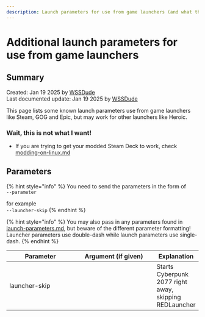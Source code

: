 ```yaml
---
description: Launch parameters for use from game launchers (and what they do)
---
```


# Additional launch parameters for use from game launchers

## Summary

Created: Jan 19 2025 by [WSSDude](https://app.gitbook.com/u/4BzDhPEYGZO2eVMP8Fl4dcGAPKY2 "mention")\
Last documented update: Jan 19 2025 by [WSSDude](https://app.gitbook.com/u/4BzDhPEYGZO2eVMP8Fl4dcGAPKY2 "mention")

This page lists some known launch parameters use from game launchers like Steam, GOG and Epic, but may work for other launchers like Heroic.

### Wait, this is not what I want!

* If you are trying to get your modded Steam Deck to work, check [modding-on-linux.md](../modding-on-linux.md "mention")

## Parameters

{% hint style="info" %}
You need to send the parameters in the form of \
`--parameter`

for example \
`--launcher-skip`
{% endhint %}

{% hint style="info" %}
You may also pass in any parameters found in [launch-parameters.md](launch-parameters.md "mention"), but beware of the different parameter formatting!\
Launcher parameters use double-dash while launch parameters use single-dash.
{% endhint %}



<table><thead><tr><th width="244">Parameter</th><th width="307">Argument (if given)</th><th>Explanation</th></tr></thead><tbody><tr><td>launcher-skip</td><td></td><td>Starts Cyberpunk 2077 right away, skipping REDLauncher</td></tr></tbody></table>

